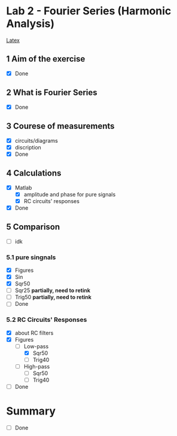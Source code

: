 # Lab 2 - Fourier Series (Harmonic Analysis)
[Latex](Latex/section_lab2.pdf)
## 1 Aim of the exercise
- [x] Done
## 2 What is Fourier Series
- [x] Done
## 3 Courese of measurements
- [x] circuits/diagrams
- [x] discription
- [x] Done
## 4 Calculations
- [x] Matlab
  - [x] amplitude and phase for pure signals
  - [x] RC circuits' responses
- [x] Done
## 5 Comparison
- [ ] idk
### 5.1 pure singnals
- [x] Figures
- [x] Sin
- [x] Sqr50
- [ ] Sqr25 **partially, need to retink**
- [ ] Trig50 **partially, need to retink**
- [ ] Done
### 5.2 RC Circuits' Responses
- [x] about RC filters
- [x] Figures
  - [ ] Low-pass
    - [x] Sqr50
    - [ ] Trig40
  - [ ] High-pass
    - [ ] Sqr50
    - [ ] Trig40
- [ ] Done
# Summary
- [ ] Done
